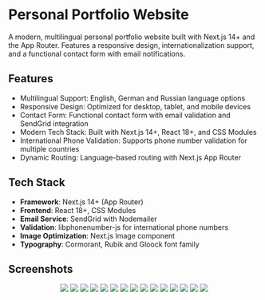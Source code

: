 # Personal Portfolio Website

A modern, multilingual personal portfolio website built with Next.js 14+ and the App Router. Features a responsive design, internationalization support, and a functional contact form with email notifications.

## Features

- Multilingual Support: English, German and Russian language options
- Responsive Design: Optimized for desktop, tablet, and mobile devices
- Contact Form: Functional contact form with email validation and SendGrid integration
- Modern Tech Stack: Built with Next.js 14+, React 18+, and CSS Modules
- International Phone Validation: Supports phone number validation for multiple countries
- Dynamic Routing: Language-based routing with Next.js App Router

## Tech Stack

- **Framework**: Next.js 14+ (App Router)
- **Frontend**: React 18+, CSS Modules
- **Email Service**: SendGrid with Nodemailer
- **Validation**: libphonenumber-js for international phone numbers
- **Image Optimization**: Next.js Image component
- **Typography**: Cormorant, Rubik and Gloock font family

## Screenshots
<div align="center">
  <img src="https://github.com/user-attachments/assets/f567b0db-172f-4038-85e1-13f7336cfb43" />
  <img src="https://github.com/user-attachments/assets/cfbd549c-b1d5-498f-acc3-b426e0c9d41d" />
  <img src="https://github.com/user-attachments/assets/bac16e8f-89ef-4aea-a943-471b5a023b4c" />
  <img src="https://github.com/user-attachments/assets/a81e2eb1-69e8-4e4b-b950-f2b9aff002b8" />
  <img src="https://github.com/user-attachments/assets/327f36ee-94b1-4b4e-9d1a-7e4144522410" />
  <img src="https://github.com/user-attachments/assets/01aa0351-7e2e-4fb7-ac25-314237365746" />
  <img src="https://github.com/user-attachments/assets/7fd949b1-5e8d-41bd-9cfd-d74b75fa2881" />
  <img src="https://github.com/user-attachments/assets/1398f1ff-bfd0-4a12-9028-60c974cfd835" />
  <img src="https://github.com/user-attachments/assets/97895cac-436a-4d3d-a126-d51edaef8ae3" />
  <img src="https://github.com/user-attachments/assets/fb38a081-c3a4-4ff2-aeb2-f32ba07c4f0f" />
  <img src="https://github.com/user-attachments/assets/7f201765-c69c-4100-909b-54c41d348281" />
  <img src="https://github.com/user-attachments/assets/4f93ac39-9564-426a-9fb8-99d5f13a8279" />
  <img src="https://github.com/user-attachments/assets/9903b715-3385-412f-86d8-98170d10d606" />
  <img src="https://github.com/user-attachments/assets/755701b2-604f-4a4e-aaa0-68a72b7efc60" />
  <img src="https://github.com/user-attachments/assets/be9188f3-78e9-42f9-9ee1-43adecb5da01" />
</div>

